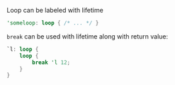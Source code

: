 Loop can be labeled with lifetime
```rust
'someloop: loop { /* ... */ }
```


`break` can be used with lifetime along with return value:
```rust
`l: loop {
	loop {
		break 'l 12;
	}
}
```